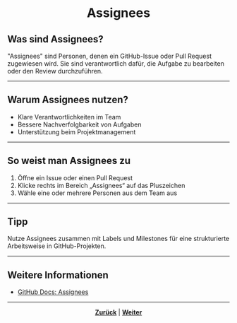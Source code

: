 # <p align="center">Assignees</p>

## Was sind Assignees?

"Assignees" sind Personen, denen ein GitHub-Issue oder Pull Request zugewiesen wird. Sie sind verantwortlich dafür, die Aufgabe zu bearbeiten oder den Review durchzuführen.

---

## Warum Assignees nutzen?

- Klare Verantwortlichkeiten im Team
- Bessere Nachverfolgbarkeit von Aufgaben
- Unterstützung beim Projektmanagement

---

## So weist man Assignees zu

1. Öffne ein Issue oder einen Pull Request
2. Klicke rechts im Bereich „Assignees“ auf das Pluszeichen
3. Wähle eine oder mehrere Personen aus dem Team aus

---

## Tipp

Nutze Assignees zusammen mit Labels und Milestones für eine strukturierte Arbeitsweise in GitHub-Projekten.

---

## Weitere Informationen

- [GitHub Docs: Assignees](https://docs.github.com/de/issues/tracking-your-work-with-issues/using-issues/assigning-issues-and-pull-requests-to-other-github-users)

---

<p align="center"><a href="/docs/04-tools/01-github/04-issues/03-types/README.md"><strong>Zurück</strong></a> | <a href="/docs/04-tools/01-github/04-issues/05-milestones/README.md"><strong>Weiter</strong></a></p>
